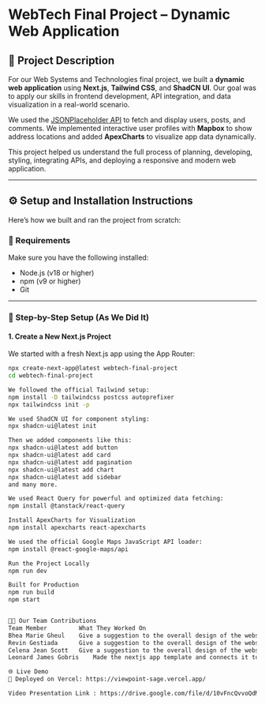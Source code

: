 # WebTech Final Project – Dynamic Web Application

## 📌 Project Description

For our Web Systems and Technologies final project, we built a **dynamic web application** using **Next.js**, **Tailwind CSS**, and **ShadCN UI**. Our goal was to apply our skills in frontend development, API integration, and data visualization in a real-world scenario.

We used the [JSONPlaceholder API](https://jsonplaceholder.typicode.com/) to fetch and display users, posts, and comments. We implemented interactive user profiles with **Mapbox** to show address locations and added **ApexCharts** to visualize app data dynamically.

This project helped us understand the full process of planning, developing, styling, integrating APIs, and deploying a responsive and modern web application.

---

## ⚙️ Setup and Installation Instructions

Here’s how we built and ran the project from scratch:

### 🧩 Requirements

Make sure you have the following installed:

- Node.js (v18 or higher)
- npm (v9 or higher)
- Git

---

### 🚀 Step-by-Step Setup (As We Did It)

#### 1. **Create a New Next.js Project**

We started with a fresh Next.js app using the App Router:

```bash
npx create-next-app@latest webtech-final-project
cd webtech-final-project

We followed the official Tailwind setup:
npm install -D tailwindcss postcss autoprefixer
npx tailwindcss init -p

We used ShadCN UI for component styling:
npx shadcn-ui@latest init

Then we added components like this:
npx shadcn-ui@latest add button
npx shadcn-ui@latest add card
npx shadcn-ui@latest add pagination
npx shadcn-ui@latest add chart
npx shadcn-ui@latest add sidebar
and many more.

We used React Query for powerful and optimized data fetching:
npm install @tanstack/react-query

Install ApexCharts for Visualization
npm install apexcharts react-apexcharts

We used the official Google Maps JavaScript API loader:
npm install @react-google-maps/api

Run the Project Locally
npm run dev

Built for Production
npm run build
npm start


👨‍💻 Our Team Contributions
Team Member	        What They Worked On
Bhea Marie Gheul	Give a suggestion to the overall design of the website.
Revin Gestiada		Give a suggestion to the overall design of the website.
Celena Jean Scott	Give a suggestion to the overall design of the website.
Leonard James Gobris	Made the nextjs app template and connects it to GitHub repository. Copy the dashboard type template and edited it. Made 			both backend and frontend developing. Uploading to vercel.

🌐 Live Demo
🔗 Deployed on Vercel: https://viewpoint-sage.vercel.app/

Video Presentation Link : https://drive.google.com/file/d/10vFncQvvoQdMXsHAzuqt18-V5qCAZxP2/view?usp=drivesdk
